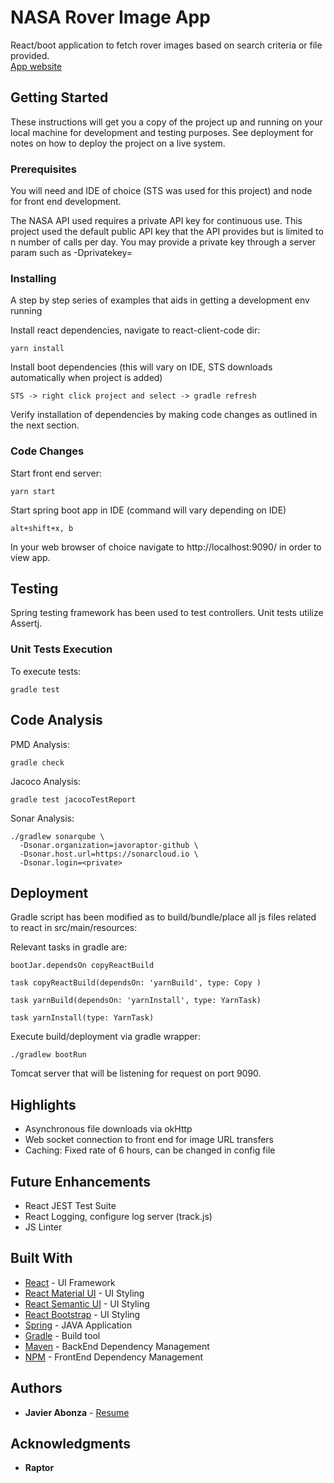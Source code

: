 # NASA Rover Image App

React/boot application to fetch rover images based on search criteria or file provided.  
[App website](https://nasa-ui.herokuapp.com/)

## Getting Started

These instructions will get you a copy of the project up and running on your local machine for development and testing purposes. See deployment for notes on how to deploy the project on a live system.

### Prerequisites

You will need and IDE of choice (STS was used for this project) and node for front end development.

The NASA API used requires a private API key for continuous use. This project used the default public API key that the API provides but is limited to n number of calls per day. You may provide a private key through a server param such as -Dprivatekey=<privateKey>


### Installing

A step by step series of examples that aids in getting a development env running

Install react dependencies, navigate to react-client-code dir:

```
yarn install
```

Install boot dependencies (this will vary on IDE, STS downloads automatically when project is added)

```
STS -> right click project and select -> gradle refresh 
```

Verify installation of dependencies by making code changes as outlined in the next section. 


### Code Changes

Start front end server:

```
yarn start
```

Start spring boot app in IDE (command will vary depending on IDE)

```
alt+shift+x, b
```

In your web browser of choice navigate to http://localhost:9090/ in order to view app. 


## Testing

Spring testing framework has been used to test controllers. Unit tests utilize Assertj.


### Unit Tests Execution

To execute tests:

```
gradle test
```

## Code Analysis

PMD Analysis: 

```
gradle check
```

Jacoco Analysis:

```
gradle test jacocoTestReport
```


Sonar Analysis:

```
./gradlew sonarqube \
  -Dsonar.organization=javoraptor-github \
  -Dsonar.host.url=https://sonarcloud.io \
  -Dsonar.login=<private>
```

## Deployment

Gradle script has been modified as to build/bundle/place all js files related to react in src/main/resources:

Relevant tasks in gradle are:

```
bootJar.dependsOn copyReactBuild

task copyReactBuild(dependsOn: 'yarnBuild', type: Copy )

task yarnBuild(dependsOn: 'yarnInstall', type: YarnTask)

task yarnInstall(type: YarnTask)
```

Execute build/deployment via gradle wrapper:


```
./gradlew bootRun
```

Tomcat server that will be listening for request on port 9090.

## Highlights

* Asynchronous file downloads via okHttp
* Web socket connection to front end for image URL transfers
* Caching: Fixed rate of 6 hours, can be changed in config file

## Future Enhancements
* React JEST Test Suite
* React Logging, configure log server (track.js)
* JS Linter


## Built With

* [React](https://reactjs.org/) - UI Framework
* [React Material UI](https://www.material-ui.com/#/) - UI Styling
* [React Semantic UI](https://react.semantic-ui.com/) - UI Styling
* [React Bootstrap](https://react-bootstrap.github.io/) - UI Styling
* [Spring](https://projects.spring.io/spring-boot/) - JAVA Application
* [Gradle](https://gradle.org/) - Build tool
* [Maven](https://maven.apache.org/) - BackEnd Dependency Management
* [NPM](https://www.npmjs.com/) - FrontEnd Dependency Management


## Authors

* **Javier Abonza** - [Resume](http://jabonza.me)


## Acknowledgments

* **Raptor**